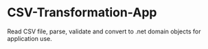 # CSV-Transformation-App
Read CSV file, parse, validate and convert to .net domain objects for application use.
